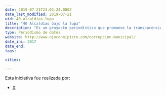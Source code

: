 ```yaml
---
date: 2019-07-21T23:02:24.000Z
date_last_modified: 2019-07-21
uid: 40-alcaldias-lupa
title: "40 Alcaldías bajo la lupa"
description: "Es un proyecto periodístico que promueve la transparencia y la lucha contra la corrupción, fiscaliza cómo usan los gobiernos locales los fondos municipales y fomenta la participación ciudadana."
type: Periodismo de datos
website: http://www.ojoconmipisto.com/corrupcion-municipal/
date_ini: 2017
date_end: 
tags:

cities: 

---
```


Esta iniciativa fue realizada por:

- [X](/organizaciones/ojo-con-mi-pisto)
